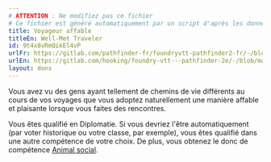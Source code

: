 ```yaml
---
# ATTENTION : Ne modifiez pas ce fichier
# Ce fichier est généré automatiquement par un script d'après les données du module Foundry VTT officiel et de sa traduction
title: Voyageur affable
titleEn: Well-Met Traveler
id: 9t4x8vRmQikEl4vP
urlFr: https://gitlab.com/pathfinder-fr/foundryvtt-pathfinder2-fr/-/blob/master/data/feats/9t4x8vRmQikEl4vP.htm
urlEn: https://gitlab.com/hooking/foundry-vtt---pathfinder-2e/-/blob/master/packs/data/feats.db/well-met-traveler.json
layout: dons
---
```

Vous avez vu des gens ayant tellement de chemins de vie différents au cours de vos voyages que vous adoptez naturellement une manière affable et plaisante lorsque vous faites des rencontres.

Vous êtes qualifié en Diplomatie. Si vous devriez l'être automatiquement (par voter historique ou votre classe, par exemple), vous êtes qualifié dans une autre compétence de votre choix. De plus, vous obtenez le donc de compétence [Animal social](animal-social.html).
